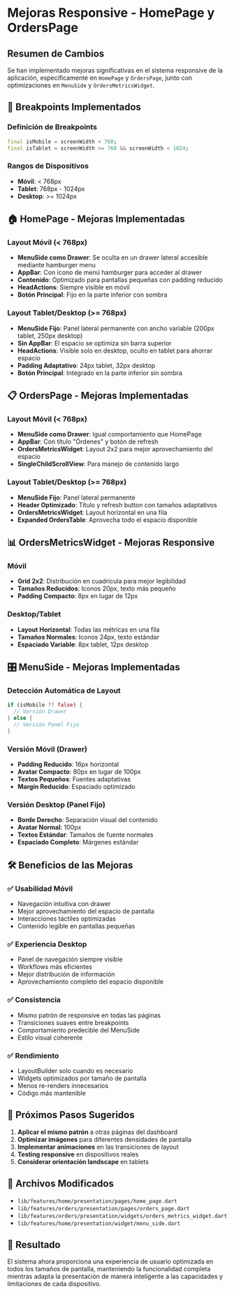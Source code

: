 # Mejoras Responsive - HomePage y OrdersPage

## Resumen de Cambios

Se han implementado mejoras significativas en el sistema responsive de la aplicación, específicamente en `HomePage` y `OrdersPage`, junto con optimizaciones en `MenuSide` y `OrdersMetricsWidget`.

## 📱 Breakpoints Implementados

### Definición de Breakpoints
```dart
final isMobile = screenWidth < 768;
final isTablet = screenWidth >= 768 && screenWidth < 1024;
```

### Rangos de Dispositivos
- **Móvil**: < 768px
- **Tablet**: 768px - 1024px  
- **Desktop**: >= 1024px

## 🏠 HomePage - Mejoras Implementadas

### Layout Móvil (< 768px)
- **MenuSide como Drawer**: Se oculta en un drawer lateral accesible mediante hamburger menu
- **AppBar**: Con icono de menú hamburger para acceder al drawer
- **Contenido**: Optimizado para pantallas pequeñas con padding reducido
- **HeadActions**: Siempre visible en móvil
- **Botón Principal**: Fijo en la parte inferior con sombra

### Layout Tablet/Desktop (>= 768px)
- **MenuSide Fijo**: Panel lateral permanente con ancho variable (200px tablet, 250px desktop)
- **Sin AppBar**: El espacio se optimiza sin barra superior
- **HeadActions**: Visible solo en desktop, oculto en tablet para ahorrar espacio
- **Padding Adaptativo**: 24px tablet, 32px desktop
- **Botón Principal**: Integrado en la parte inferior sin sombra

## 📋 OrdersPage - Mejoras Implementadas

### Layout Móvil (< 768px)
- **MenuSide como Drawer**: Igual comportamiento que HomePage
- **AppBar**: Con título "Órdenes" y botón de refresh
- **OrdersMetricsWidget**: Layout 2x2 para mejor aprovechamiento del espacio
- **SingleChildScrollView**: Para manejo de contenido largo

### Layout Tablet/Desktop (>= 768px)
- **MenuSide Fijo**: Panel lateral permanente
- **Header Optimizado**: Título y refresh button con tamaños adaptativos
- **OrdersMetricsWidget**: Layout horizontal en una fila
- **Expanded OrdersTable**: Aprovecha todo el espacio disponible

## 📊 OrdersMetricsWidget - Mejoras Responsive

### Móvil
- **Grid 2x2**: Distribución en cuadrícula para mejor legibilidad
- **Tamaños Reducidos**: Iconos 20px, texto más pequeño
- **Padding Compacto**: 8px en lugar de 12px

### Desktop/Tablet
- **Layout Horizontal**: Todas las métricas en una fila
- **Tamaños Normales**: Iconos 24px, texto estándar
- **Espaciado Variable**: 8px tablet, 12px desktop

## 🎛️ MenuSide - Mejoras Implementadas

### Detección Automática de Layout
```dart
if (isMobile ?? false) {
  // Versión Drawer
} else {
  // Versión Panel Fijo
}
```

### Versión Móvil (Drawer)
- **Padding Reducido**: 16px horizontal
- **Avatar Compacto**: 80px en lugar de 100px
- **Textos Pequeños**: Fuentes adaptativas
- **Margin Reducido**: Espaciado optimizado

### Versión Desktop (Panel Fijo)
- **Borde Derecho**: Separación visual del contenido
- **Avatar Normal**: 100px
- **Textos Estándar**: Tamaños de fuente normales
- **Espaciado Completo**: Márgenes estándar

## 🛠️ Beneficios de las Mejoras

### ✅ Usabilidad Móvil
- Navegación intuitiva con drawer
- Mejor aprovechamiento del espacio de pantalla
- Interacciones táctiles optimizadas
- Contenido legible en pantallas pequeñas

### ✅ Experiencia Desktop
- Panel de navegación siempre visible
- Workflows más eficientes
- Mejor distribución de información
- Aprovechamiento completo del espacio disponible

### ✅ Consistencia
- Mismo patrón de responsive en todas las páginas
- Transiciones suaves entre breakpoints
- Comportamiento predecible del MenuSide
- Estilo visual coherente

### ✅ Rendimiento
- LayoutBuilder solo cuando es necesario
- Widgets optimizados por tamaño de pantalla
- Menos re-renders innecesarios
- Código más mantenible

## 🔄 Próximos Pasos Sugeridos

1. **Aplicar el mismo patrón** a otras páginas del dashboard
2. **Optimizar imágenes** para diferentes densidades de pantalla
3. **Implementar animaciones** en las transiciones de layout
4. **Testing responsive** en dispositivos reales
5. **Considerar orientación landscape** en tablets

## 📝 Archivos Modificados

- `lib/features/home/presentation/pages/home_page.dart`
- `lib/features/orders/presentation/pages/orders_page.dart`
- `lib/features/orders/presentation/widgets/orders_metrics_widget.dart`
- `lib/features/home/presentation/widget/menu_side.dart`

## 🎯 Resultado

El sistema ahora proporciona una experiencia de usuario optimizada en todos los tamaños de pantalla, manteniendo la funcionalidad completa mientras adapta la presentación de manera inteligente a las capacidades y limitaciones de cada dispositivo.
